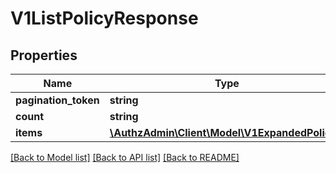 # V1ListPolicyResponse

## Properties
Name | Type | Description | Notes
------------ | ------------- | ------------- | -------------
**pagination_token** | **string** |  | [optional] 
**count** | **string** |  | [optional] 
**items** | [**\AuthzAdmin\Client\Model\V1ExpandedPolicy[]**](V1ExpandedPolicy.md) |  | [optional] 

[[Back to Model list]](../README.md#documentation-for-models) [[Back to API list]](../README.md#documentation-for-api-endpoints) [[Back to README]](../README.md)


